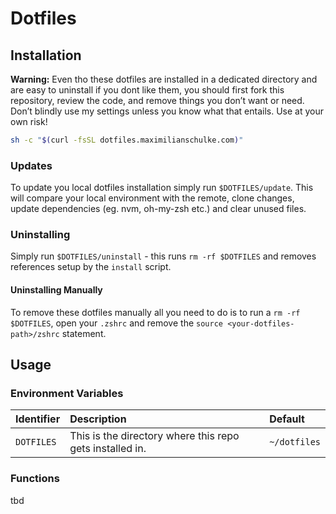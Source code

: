 # Dotfiles

## Installation

**Warning:**
Even tho these dotfiles are installed in a dedicated directory and are easy to uninstall if you dont like them, you should first fork this repository, review the code, and remove things you don’t want or need. Don’t blindly use my settings unless you know what that entails. Use at your own risk!

```bash
sh -c "$(curl -fsSL dotfiles.maximilianschulke.com)"
```

### Updates

To update you local dotfiles installation simply run `$DOTFILES/update`.
This will compare your local environment with the remote, clone changes, update dependencies (eg. nvm, oh-my-zsh etc.) and clear unused files.

### Uninstalling

Simply run `$DOTFILES/uninstall` - this runs `rm -rf $DOTFILES` and removes references setup by the `install` script.

#### Uninstalling Manually

To remove these dotfiles manually all you need to do is to run a `rm -rf $DOTFILES`, open your `.zshrc` and remove the `source <your-dotfiles-path>/zshrc` statement.

## Usage

### Environment Variables

| Identifier | Description                                              | Default      |
| :--------- | :------------------------------------------------------- | :----------- |
| `DOTFILES` | This is the directory where this repo gets installed in. | `~/dotfiles` |

### Functions

tbd
